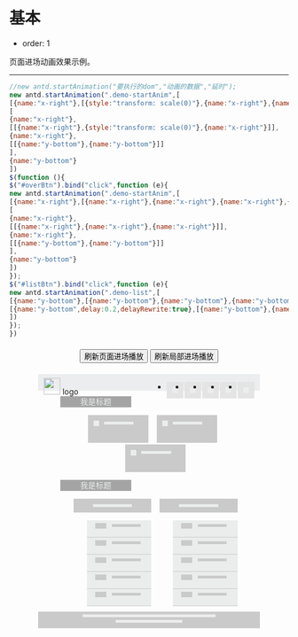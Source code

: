 # 基本

- order: 1

页面进场动画效果示例。

---
````jsx
//new antd.startAnimation("要执行的dom","动画的数据","延时");
new antd.startAnimation(".demo-startAnim",[
[{name:"x-right"},[{style:"transform: scale(0)"},{name:"x-right"},{name:"x-right"},{name:"x-right"},{name:"x-right"}]],
[
{name:"x-right"},
[[{name:"x-right"},{style:"transform: scale(0)"},{name:"x-right"}]],
{name:"x-right"},
[[{name:"y-bottom"},{name:"y-bottom"}]]
],
{name:"y-bottom"}
])
$(function (){
$("#overBtn").bind("click",function (e){
new antd.startAnimation(".demo-startAnim",[
[{name:"x-right"},[{name:"x-right"},{name:"x-right"},{name:"x-right"},{name:"x-right"},{name:"x-right"}]],
[
{name:"x-right"},
[[{name:"x-right"},{name:"x-right"},{name:"x-right"}]],
{name:"x-right"},
[[{name:"y-bottom"},{name:"y-bottom"}]]
],
{name:"y-bottom"}
])
});
$("#listBtn").bind("click",function (e){
new antd.startAnimation(".demo-list",[
[{name:"y-bottom"},[{name:"y-bottom"},{name:"y-bottom"},{name:"y-bottom"},{name:"y-bottom"},{name:"y-bottom"}]],
[{name:"y-bottom",delay:0.2,delayRewrite:true},[{name:"y-bottom"},{name:"y-bottom"},{name:"y-bottom"},{name:"y-bottom"},{name:"y-bottom"}]],
])
});
})
````
<div style="text-align: center;margin: 20px auto;">
<button class="ant-btn ant-btn-primary" id="overBtn">
  刷新页面进场播放
</button>
<button class="ant-btn ant-btn-primary" id="listBtn">
  刷新局部进场播放
</button>
</div>
<div class="demo-startAnim">
      <div class="demo-header">
          <div class="logo"><img width="30" src="https://t.alipayobjects.com/images/rmsweb/T1B9hfXcdvXXXXXXXX.svg"> logo</div>
          <ul>
              <li></li>
              <li></li>
              <li></li>
              <li></li>
              <li></li>
          </ul>
      </div>
      <div class="demo-content">
          <div class="demo-title">我是标题</div>
          <div class="demo-kp">
              <ul>
                  <li></li>
                  <li></li>
                  <li></li>
              </ul>
          </div>
          <div class="demo-title">我是标题</div>
          <div class="demo-listBox">
              <ul>
                  <li>
                      <div class="demo-list">
                          <div class="title"></div>
                          <ul>
                              <li></li>
                              <li></li>
                              <li></li>
                              <li></li>
                              <li></li>
                          </ul>
                      </div>
                  </li>
                  <li>
                      <div class="demo-list">
                          <div class="title"></div>
                          <ul>
                              <li></li>
                              <li></li>
                              <li></li>
                              <li></li>
                              <li></li>
                          </ul>
                      </div>
                  </li>
              </ul>
          </div>
      </div>
      <div class="demo-footer" style="width:100%;display: table;float:left"></div>
  </div>

<style>

.code-boxes-col-2-1 {
  width:100%;
}
/*****/
.demo-startAnim{
    width: 400px;
    text-align: center;
    overflow: hidden;
    margin: 20px auto;
}
.demo-startAnim .demo-header{
    width: 100%;
    background: #ebedee;
    height: 30px;
}
.demo-startAnim .logo{
    float: left;
    margin: 7px auto 0 10px;
}
.demo-startAnim .demo-header ul{
    float: right;
    margin-right: 10px;
}
.demo-startAnim .demo-header ul li{
    width: 30px;
    height: 30px;
    float: left;
    background: #e4e4e4;
    margin-left: 2px;
}

.demo-startAnim .demo-content{
    width: 80%;
    margin:10px auto;
}
.demo-startAnim .demo-content .demo-kp{
    margin: 10px auto;
}
.demo-startAnim .demo-content .demo-kp ul li{
    display: inline-block;
    width: 30%;
    height: 30px;
    background: #cacaca;
    color: #ebeded;
    text-align: left;
    padding: 10px;
    margin-right: calc(5% - 4px);;
}
.demo-startAnim .demo-content .demo-kp ul li:last-child{
    margin-right: 0%;
}
.demo-startAnim .demo-header ul li:before,
.demo-startAnim .demo-content .demo-kp ul li:before,
.demo-startAnim .demo-content .demo-kp ul li:after,
.demo-startAnim .demo-content .demo-listBox .demo-list .title:before,
.demo-startAnim .demo-content .demo-listBox .demo-list ul li:before,
.demo-startAnim .demo-content .demo-listBox .demo-list ul li:after,
.demo-startAnim .demo-footer:before,.demo-startAnim .demo-footer:after{
    display: block;
    content: "";
}
.demo-startAnim .demo-content .demo-kp ul li:after{
    width: 60%;
    height: 5px;
    background: #ebeded;
    float: left;
    margin-top: 2px;
}
.demo-startAnim .demo-content .demo-kp ul li:before{
    background: #ebeded;
    float: left;
    width: 10px;
    height: 10px;
    margin-right: 10%;
}
.demo-startAnim .demo-header ul li:before{
    margin: 10px auto;
    width:10px;
    height: 10px;
    background: #ebeded;
}
.demo-startAnim .demo-content .demo-title{
    background: #a4a4a4;
    width: 40%;
    height: 20px;
    line-height: 20px;
    color: #ebeded;

}
.demo-startAnim .demo-content .demo-listBox{
    margin-top: 10px;
}
.demo-startAnim .demo-content .demo-listBox>ul>li{
    float: left;
    width: 47.5%;
    overflow: hidden;

}
.demo-startAnim .demo-content .demo-listBox>ul>li:last-child{
    margin-left: 5%;
}
.demo-startAnim .demo-content .demo-listBox .demo-list .title{
    height: 25px;
    background: #cacaca;
    overflow: hidden;
}
.demo-startAnim .demo-content .demo-listBox .demo-list .title:before{
    width: 50%;
    height: 5px;
    background:#ebeded;
    margin: 10px auto;
}
.demo-startAnim .demo-content .demo-listBox .demo-list ul li{
    height: 20px;
    background: #ebeded;
    border-bottom: 1px solid #cacaca;
    overflow: hidden;
    padding: 5px 15px;
}
.demo-startAnim .demo-content .demo-listBox .demo-list ul li:before{
    width: 20px;
    height: 10px;
    background: #cacaca;
    float: left;
}
.demo-startAnim .demo-content .demo-listBox .demo-list ul li:after{
    width: 60%;
    height: 5px;
    background: #cacaca;
    float: left;
    margin-left: 10px;
    margin-top: 2px;
}
.demo-startAnim .demo-footer{
    margin-top: 10px;
    background: #cacaca;
    height: 30px;
    float: left;
    width: 100%;
}
.demo-startAnim .demo-footer:before{
    width: 60%;
    height: 5px;
    background: #ededed;
    margin: 5px auto 0;
}
.demo-startAnim .demo-footer:after{
    width: 30%;
    height: 5px;
    background: #ededed;
    margin:5px auto;
}
</style>
